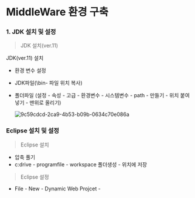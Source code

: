 # MiddleWare 환경 구축

### 1. JDK 설치 및 설정

> JDK 설치(ver.11)

JDK(ver.11) 설치
- 환경 변수 설정
- JDK파일(\bin- 파일 위치 복사)
- 폴더파일
(설정 - 속성 - 고급 - 환경변수 - 시스템변수 - path - 만들기 - 위치 붙여넣기 - 맨위로 올리기)

  ![9c59cdcd-2ca9-4b53-b09b-0634c70e086a](https://github.com/user-attachments/assets/a917c0f4-e4b7-4a06-8fac-bd3a85978257)


### Eclipse 설치 및 설정

> Eclipse 설치

- 압축 풀기
- c:drive - programfile - workspace 폴더생성 - 위치에 저장

> Eclipse 설정

- File - New - Dynamic Web Projcet - 
